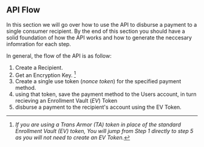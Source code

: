 ## API Flow

In this section we will go over how to use the API to disburse a payment to a single consumer recipient. By the end of this section you should have a solid foundation of how the API works and how to generate the neccesary infomration for each step.

In general, the flow of the API is as follow:
1. Create a Recipient. 
2. Get an Encryption Key. [^1]
3. Create a single use token (*nonce token*) for the specified payment method.
4. using that token, save the payment method to the Users account, in turn recieving an Enrollment Vault (*EV*) Token
5. disburse a payment to the recipient's account using the EV Token.

[^1]: *If you are using a Trans Armor (TA) token in place of the standard Enrollment Vault (EV) token, You will jump from Step 1 directly to step 5 as you will not need to create an EV Token.*